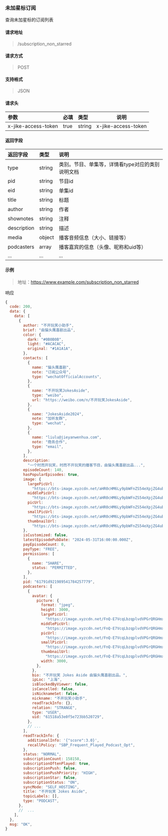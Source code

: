 ### 未加星标订阅

查询未加星标的订阅列表

#### 请求地址

> /subscription_non_starred

#### 请求方式

> POST

#### 支持格式

> JSON

#### 请求头

| 参数                | 必填 | 类型   | 说明                |
| :------------------ | :--- | :----- | ------------------- |
| x-jike-access-token | true | string | x-jike-access-token |

#### 返回字段

| 返回字段    | 类型   | 说明                                             |
| :---------- | :----- | :----------------------------------------------- |
| type        | string | 类别。节目、单集等，详情看type对应的类别说明文档 |
| pid         | string | 节目id                                           |
| eid         | string | 单集id                                           |
| title       | string | 标题                                             |
| author      | string | 作者                                             |
| shownotes   | string | 注释                                             |
| description | string | 描述                                             |
| media       | object | 播客音频信息（大小、链接等）                     |
| podcasters  | array  | 播客嘉宾的信息（头像、昵称和uid等）              |
| ...         | ...    | ...                                              |


#### 示例

> 地址：https://www.example.com/subscription_non_starred

响应

```javascript
{
  code: 200,
  data: {
    data: [
      {
        author: "不开玩笑小助手",
        brief: "由猫头鹰喜剧出品",
        color: {
          dark: "#0B0B0B",
          light: "#ACACAC",
          original: "#1A1A1A",
        },
        contacts: [
          {
            name: "猫头鹰喜剧",
            note: "订阅公众号",
            type: "wechatOfficialAccounts",
          },
          {
            name: "不开玩笑JokesAside",
            type: "weibo",
            url: "https://weibo.com/n/不开玩笑JokesAside",
          },
          {
            name: "JokesAside2024",
            note: "加听友群",
            type: "wechat",
          },
          {
            name: "liulu@jieyanwenhua.com",
            note: "商务合作",
            type: "email",
          },
        ],
        description:
          "一个时而开玩笑，时而不开玩笑的播客节目，由猫头鹰喜剧出品...",
        episodeCount: 140,
        hasPopularEpisodes: true,
        image: {
          largePicUrl:
            "https://bts-image.xyzcdn.net/aHR0cHM6Ly9pbWFnZS54eXpjZG4ubmV0L0ZvYjZKc3BveHl4MEg4VzJzZEtlUTdFNHU5M3oucG5n.png@large",
          middlePicUrl:
            "https://bts-image.xyzcdn.net/aHR0cHM6Ly9pbWFnZS54eXpjZG4ubmV0L0ZvYjZKc3BveHl4MEg4VzJzZEtlUTdFNHU5M3oucG5n.png@middle",
          picUrl:
            "https://bts-image.xyzcdn.net/aHR0cHM6Ly9pbWFnZS54eXpjZG4ubmV0L0ZvYjZKc3BveHl4MEg4VzJzZEtlUTdFNHU5M3oucG5n.png",
          smallPicUrl:
            "https://bts-image.xyzcdn.net/aHR0cHM6Ly9pbWFnZS54eXpjZG4ubmV0L0ZvYjZKc3BveHl4MEg4VzJzZEtlUTdFNHU5M3oucG5n.png@small",
          thumbnailUrl:
            "https://bts-image.xyzcdn.net/aHR0cHM6Ly9pbWFnZS54eXpjZG4ubmV0L0ZvYjZKc3BveHl4MEg4VzJzZEtlUTdFNHU5M3oucG5n.png@thumbnail",
        },
        isCustomized: false,
        latestEpisodePubDate: "2024-05-31T16:00:00.000Z",
        payEpisodeCount: 0,
        payType: "FREE",
        permissions: [
          {
            name: "SHARE",
            status: "PERMITTED",
          },
        ],
        pid: "61791d921989541784257779",
        podcasters: [
          {
            avatar: {
              picture: {
                format: "jpeg",
                height: 3000,
                largePicUrl:
                  "https://image.xyzcdn.net/FnQ-E7VcqLbzqplvdVPGrQRGHmxC.jpg@large",
                middlePicUrl:
                  "https://image.xyzcdn.net/FnQ-E7VcqLbzqplvdVPGrQRGHmxC.jpg@middle",
                picUrl:
                  "https://image.xyzcdn.net/FnQ-E7VcqLbzqplvdVPGrQRGHmxC.jpg",
                smallPicUrl:
                  "https://image.xyzcdn.net/FnQ-E7VcqLbzqplvdVPGrQRGHmxC.jpg@small",
                thumbnailUrl:
                  "https://image.xyzcdn.net/FnQ-E7VcqLbzqplvdVPGrQRGHmxC.jpg@thumbnail",
                width: 3000,
              },
            },
            bio: "不开玩笑 Jokes Aside 由猫头鹰喜剧出品。",
            ipLoc: "上海",
            isBlockedByViewer: false,
            isCancelled: false,
            isNicknameSet: false,
            nickname: "不开玩笑小助手",
            readTrackInfo: {},
            relation: "STRANGE",
            type: "USER",
            uid: "61518a53e0f5e723bb520729",
          },
          // ...
        ],
        readTrackInfo: {
          additionalInfo: '{"score":3.0}',
          recallPolicy: "SBP_Frequent_Played_Podcast_Opt",
        },
        status: "NORMAL",
        subscriptionCount: 158158,
        subscriptionOftenPlayed: true,
        subscriptionPush: false,
        subscriptionPushPriority: "HIGH",
        subscriptionStar: false,
        subscriptionStatus: "ON",
        syncMode: "SELF_HOSTING",
        title: "不开玩笑 Jokes Aside",
        topicLabels: [],
        type: "PODCAST",
      },
      //  ...
    ],
  },
  msg: "OK",
}
```